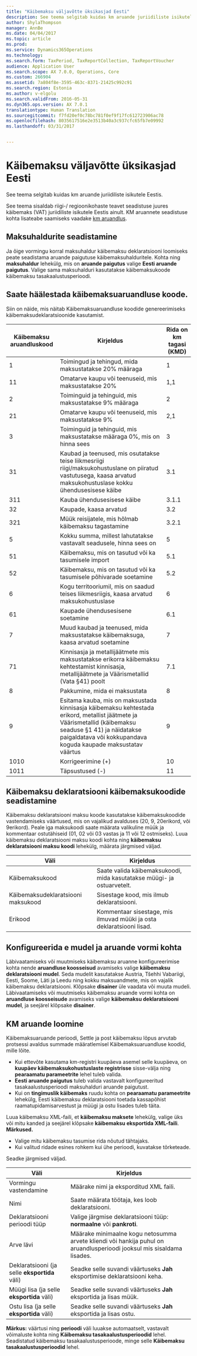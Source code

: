 ```yaml
---
title: "Käibemaksu väljavõtte üksikasjad Eesti"
description: See teema selgitab kuidas km aruande juriidiliste isikutele Eestis.
author: ShylaThompson
manager: AnnBe
ms.date: 04/04/2017
ms.topic: article
ms.prod: 
ms.service: Dynamics365Operations
ms.technology: 
ms.search.form: TaxPeriod, TaxReportCollection, TaxReportVoucher
audience: Application User
ms.search.scope: AX 7.0.0, Operations, Core
ms.custom: 266904
ms.assetid: 7a804f8e-3595-463c-8371-21425c992c91
ms.search.region: Estonia
ms.author: v-elgolu
ms.search.validFrom: 2016-05-31
ms.dyn365.ops.version: AX 7.0.1
translationtype: Human Translation
ms.sourcegitcommit: f7fd20ef0c78bc781f0ef9f17fc612723906ac78
ms.openlocfilehash: 8035617516e2e3513b40a3c937cfc65fb7e09992
ms.lasthandoff: 03/31/2017


---
```


# <a name="vat-statement-details-for-estonia"></a>Käibemaksu väljavõtte üksikasjad Eesti

See teema selgitab kuidas km aruande juriidiliste isikutele Eestis.

See teema sisaldab riigi-/ regioonikohaste teavet seadistuse juures käibemaks (VAT) juriidiliste isikutele Eestis ainult. KM aruannete seadistuse kohta lisateabe saamiseks vaadake [km aruandlus](emea-vat-reporting.md).

## <a name="set-up-sales-tax-authorities"></a>Maksuhaldurite seadistamine
Ja õige vormingu korral maksuhaldur käibemaksu deklaratsiooni loomiseks peate seadistama aruande paigutuse käibemaksuhalduritele. Kohta ning **maksuhaldur** lehekülg, mis on **aruande paigutus** valige **Eesti aruande paigutus**. Valige sama maksuhalduri kasutatakse käibemaksukoode käibemaksu tasakaalustusperioodi.

## <a name="set-up-sales-tax-reporting-codes"></a>Saate häälestada käibemaksuaruandluse koode.
Siin on näide, mis näitab Käibemaksuaruandluse koodide genereerimiseks käibemaksudeklaratsioonide kasutamist.

| Käibemaksu aruandluskood | Kirjeldus                                                                                                                                                                                                                                   | Rida on km tagasi (KMD) |
|--------------------------|-----------------------------------------------------------------------------------------------------------------------------------------------------------------------------------------------------------------------------------------------|------------------------------|
| 1                        | Toimingud ja tehingud, mida maksustatakse 20% määraga                                                                                                                                                                         | 1                            |
| 11                       | Omatarve kaupu või teenuseid, mis maksustatakse 20%                                                                                                                                                                               | 1,1                          |
| 2                        | Toiminguid ja tehinguid, mis maksustatakse 9% määraga                                                                                                                                                                          | 2                            |
| 21                       | Omatarve kaupu või teenuseid, mis maksustatakse 9%                                                                                                                                                                                | 2,1                          |
| 3                        | Toiminguid ja tehinguid, mis maksustatakse määraga 0%, mis on hinna sees                                                                                                                                                               | 3                            |
| 31                       | Kaubad ja teenused, mis osutatakse teise liikmesriigi riigi/maksukohustuslane on piiratud vastutusega, kaasa arvatud maksukohustuslase kokku ühendusesisese käibe                                                                         | 3.1                          |
| 311                      | Kauba ühendusesisese käibe                                                                                                                                                                                                               | 3.1.1                        |
| 32                       | Kaupade, kaasa arvatud                                                                                                                                                                                                                    | 3.2                          |
| 321                      | Müük reisijatele, mis hõlmab käibemaksu tagastamine                                                                                                                                                                                            | 3.2.1                        |
| 5                        | Kokku summa, millest lahutatakse vastavalt seadusele, hinna sees on                                                                                                                                                            | 5                            |
| 51                       | Käibemaksu, mis on tasutud või ka tasumisele import                                                                                                                                                                                                         | 5.1                          |
| 52                       | Käibemaksu, mis on tasutud või ka tasumisele põhivarade soetamine                                                                                                                                                                                | 5.2                          |
| 6                        | Kogu territooriumil, mis on saadud teises liikmesriigis, kaasa arvatud maksukohustuslase                                                                                                           | 6                            |
| 61                       | Kaupade ühendusesisene soetamine                                                                                                                                                                                                         | 6.1                          |
| 7                        | Muud kaubad ja teenused, mida maksustatakse käibemaksuga, kaasa arvatud soetamine                                                                                                                                                                    | 7                            |
| 71                       | Kinnisasja ja metallijäätmete mis maksustatakse erikorra käibemaksu kehtestamist kinnisasja, metallijäätmete ja Väärismetallid (Vata §41) poolt                                                                    | 7.1                          |
| 8                        | Pakkumine, mida ei maksustata                                                                                                                                                                                                                | 8                            |
| 9                        | Esitama kauba, mis on maksustada kinnisasja käibemaksu kehtestada erikord, metallist jäätmete ja Väärismetallid (käibemaksu seaduse §1 41) ja näidatakse paigaldatava või kokkupandava koguda kaupade maksustatav väärtus | 9                            |
| 1010                     | Korrigeerimine (+)                                                                                                                                                                                                                               | 10                           |
| 1011                     | Täpsustused (-)                                                                                                                                                                                                                               | 11                           |

## <a name="set-up-vat-declaration-tax-codes"></a>Käibemaksu deklaratsiooni käibemaksukoodide seadistamine
Käibemaksu deklaratsiooni maksu koode kasutatakse käibemaksukoodide vastendamiseks väärtused, mis on vajalikud avalduses (20, 9, 20erikord, või 9erikord). Peale iga maksukoodi saate määrata valikuline müük ja kommentaar ostutähiseid (01, 02 või 03 vastas ja 11 või 12 ostmiseks). Luua käibemaksu deklaratsiooni maksu koodi kohta ning **käibemaksu deklaratsiooni maksu koodi** lehekülg, määrata järgmised väljad.

| Väli                    | Kirjeldus                                                                                   |
|--------------------------|-----------------------------------------------------------------------------------------------|
| Käibemaksukood           | Saate valida käibemaksukoodi, mida kasutatakse müügi- ja ostuarvetelt.                        |
| Käibemaksudeklaratsiooni maksukood | Sisestage kood, mis ilmub deklaratsiooni.                                           |
| Erikood             | Kommentaar sisestage, mis ilmuvad müüki ja osta deklaratsiooni lisad. |

## <a name="configure-the-electronic-reporting-model-and-format-for-the-report"></a>Konfigureerida e mudel ja aruande vormi kohta
Läbivaatamiseks või muutmiseks käibemaksu aruanne konfigureerimise kohta nende **aruandluse koosseisud** avamiseks valige **käibemaksu deklaratsiooni mudel**. Seda mudelit kasutatakse Austria, Tšehhi Vabariigi, Eesti, Soome, Läti ja Leedu ning kokku maksuandmete, mis on vajalik käibemaksu deklaratsiooni. Klõpsake **disainer** üle vaadata või muuta mudeli. Läbivaatamiseks või muutmiseks käibemaksu aruande vormi kohta on **aruandluse koosseisude** avamiseks valige **käibemaksu deklaratsiooni mudel**, ja seejärel klõpsake **disainer**.

## <a name="generate-a-vat-statement"></a>KM aruande loomine
Käibemaksuaruande perioodi, Settle ja post käibemaksu lõpus arvutab protsessi avaldus summade määratlemisel Käibemaksuaruandluse koodid, mille lõite.

-   Kui ettevõte kasutama km-registri kuupäeva asemel selle kuupäeva, on **kuupäev käibemaksukohustuslaste registrisse** sisse-välja ning **pearaamatu parameetrite** lehel tuleb valida.
-   **Eesti aruande paigutus** tuleb valida vastavalt konfigureeritud tasakaalustusperioodi maksuhalduri aruande paigutust.
-   Kui on **tingimuslik käibemaks** ruudu kohta on **pearaamatu parameetrite** lehekülg, Eesti käibemaksu deklaratsiooni toetada kassapõhist raamatupidamisarvestust ja müügi ja ostu lisades tuleb täita.

Luua käibemaksu XML-faili, et **käibemaksu maksete** lehekülg, valige üks või mitu kanded ja seejärel klõpsake **käibemaksu eksportida XML-faili**. **Märkused.**

-   Valige mitu käibemaksu tasumise rida nõutud tähtajaks.
-   Kui valitud ridade esines rohkem kui ühe perioodi, kuvatakse tõrketeade.

Seadke järgmised väljad.

| Väli                                          | Kirjeldus                                                                                                                         |
|------------------------------------------------|-------------------------------------------------------------------------------------------------------------------------------------|
| Vormingu vastendamine                                 | Määrake nimi ja eksporditud XML faili.                                                                                 |
| Nimi                                           | Saate määrata töötaja, kes loob deklaratsiooni.                                                                                   |
| Deklaratsiooni perioodi tüüp                        | Valige järgmise deklaratsiooni tüüp: **normaalne** või **pankroti**.                                                        |
| Arve lävi                              | Määrake minimaalne kogu netosumma arvete kliendi või hankija puhul on aruandlusperioodi jooksul mis sisaldama lisades. |
| Deklaratsiooni (ja selle **eksportida** väli)    | Seadke selle suvandi väärtuseks **Jah** eksportimise deklaratsiooni keha.                                                                          |
| Müügi lisa (ja selle **eksportida** väli)    | Seadke selle suvandi väärtuseks **Jah** eksportida ja lisas müük.                                                  |
| Ostu lisa (ja selle **eksportida** väli) | Seadke selle suvandi väärtuseks **Jah** eksportida ja lisas ostu.                                               |

**Märkus:** väärtusi ning **perioodi** väli luuakse automaatselt, vastavalt võimaluste kohta ning **Käibemaksu tasakaalustusperioodid** lehel. Seadistatud käibemaksu tasakaalustusperioode, minge selle **Käibemaksu tasakaalustusperioodid** lehel.


